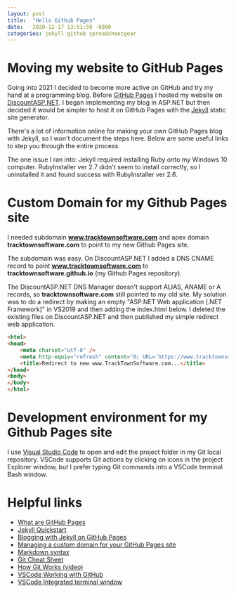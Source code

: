 ```yaml
---
layout: post
title:  "Hello Github Pages"
date:   2020-12-17 13:51:59 -0800
categories: jekyll github spreadsheetgear
---
```


# Moving my website to GitHub Pages

Going into 2021 I decided to become more active on GitHub and try my hand at a programming blog. Before [GitHub Pages](https://pages.github.com/) I hosted my website on [DiscountASP.NET](https://www.discountasp.net/). I began implementing my blog in ASP.NET but then decided it would be simpler to host it on GitHub Pages with the [Jekyll](https://jekyllrb.com/) static site generator.

There's a lot of information online for making your own GitHub Pages blog with Jekyll, so I won't document the steps here. Below are some useful links to step you through the entire process.

The one issue I ran into: Jekyll required installing Ruby onto my Windows 10 computer. RubyInstaller ver 2.7 didn't seem to install correctly, so I uninstalled it and found success with RubyInstaller ver 2.6.

# Custom Domain for my Github Pages site

I needed subdomain **www.tracktownsoftware.com** and apex domain **tracktownsoftware.com** to point to my new Github Pages site. 

The subdomain was easy. On DiscountASP.NET I added a DNS CNAME record to point **www.tracktownsoftware.com** to  **tracktownsoftware.github.io** (my Github Pages repository).

The DiscountASP.NET DNS Manager doesn't support ALIAS, ANAME or A records, so **tracktownsoftware.com** still pointed to my old site. My solution was to do a redirect by making an empty "ASP.NET Web application (.NET Framework)" in VS2019 and then adding the index.html below. I deleted the existing files on DiscountASP.NET and then published my simple redirect web application.

```html
<html>
<head>
    <meta charset="utf-8" />
    <meta http-equiv="refresh" content="0; URL='https://www.tracktownsoftware.com'" />
    <title>Redirect to new www.TrackTownSoftware.com...</title>
</head>
<body>
</body>
</html>
```

# Development environment for my Github Pages site
I use [Visual Studio Code](https://code.visualstudio.com/) to open and edit the project folder in my Git local repository. VSCode supports Git actions by clicking on icons in the project Explorer window, but I prefer typing Git commands into a VSCode terminal Bash window.

# Helpful links
- [What are GitHub Pages](https://pages.github.com/)
- [Jekyll Quickstart](https://jekyllrb.com/docs/)
- [Blogging with Jekyll on GitHub Pages](https://docs.github.com/en/free-pro-team@latest/github/working-with-github-pages/setting-up-a-github-pages-site-with-jekyll)
- [Managing a custom domain for your GitHub Pages site](https://docs.github.com/en/free-pro-team@latest/github/working-with-github-pages/managing-a-custom-domain-for-your-github-pages-site)
- [Markdown syntax](https://www.markdownguide.org/basic-syntax/)
- [Git Cheat Sheet](https://education.github.com/git-cheat-sheet-education.pdf)
- [How Git Works (video)](https://www.pluralsight.com/courses/how-git-works)
- [VSCode Working with GitHub](https://code.visualstudio.com/docs/editor/github)
- [VSCode Integrated terminal window](https://code.visualstudio.com/docs/editor/integrated-terminal)



